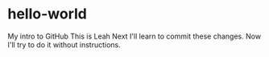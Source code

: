 # hello-world
My intro to GitHub
This is Leah 
Next I'll learn to commit these changes. 
Now I'll try to do it without instructions. 
